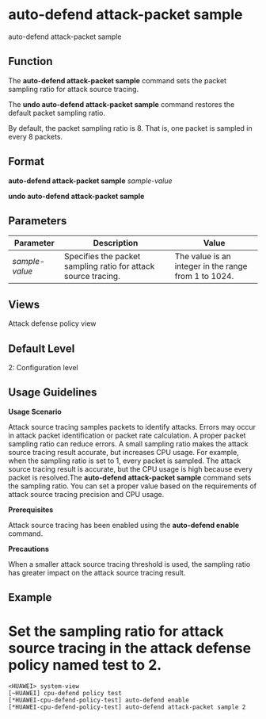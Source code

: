 auto-defend attack-packet sample
================================

auto-defend attack-packet sample

Function
--------



The **auto-defend attack-packet sample** command sets the packet sampling ratio for attack source tracing.

The **undo auto-defend attack-packet sample** command restores the default packet sampling ratio.



By default, the packet sampling ratio is 8. That is, one packet is sampled in every 8 packets.


Format
------

**auto-defend attack-packet sample** *sample-value*

**undo auto-defend attack-packet sample**


Parameters
----------

| Parameter | Description | Value |
| --- | --- | --- |
| *sample-value* | Specifies the packet sampling ratio for attack source tracing. | The value is an integer in the range from 1 to 1024. |



Views
-----

Attack defense policy view


Default Level
-------------

2: Configuration level


Usage Guidelines
----------------

**Usage Scenario**

Attack source tracing samples packets to identify attacks. Errors may occur in attack packet identification or packet rate calculation. A proper packet sampling ratio can reduce errors. A small sampling ratio makes the attack source tracing result accurate, but increases CPU usage. For example, when the sampling ratio is set to 1, every packet is sampled. The attack source tracing result is accurate, but the CPU usage is high because every packet is resolved.The **auto-defend attack-packet sample** command sets the sampling ratio. You can set a proper value based on the requirements of attack source tracing precision and CPU usage.

**Prerequisites**

Attack source tracing has been enabled using the **auto-defend enable** command.

**Precautions**

When a smaller attack source tracing threshold is used, the sampling ratio has greater impact on the attack source tracing result.


Example
-------

# Set the sampling ratio for attack source tracing in the attack defense policy named test to 2.
```
<HUAWEI> system-view
[~HUAWEI] cpu-defend policy test
[*HUAWEI-cpu-defend-policy-test] auto-defend enable
[*HUAWEI-cpu-defend-policy-test] auto-defend attack-packet sample 2

```